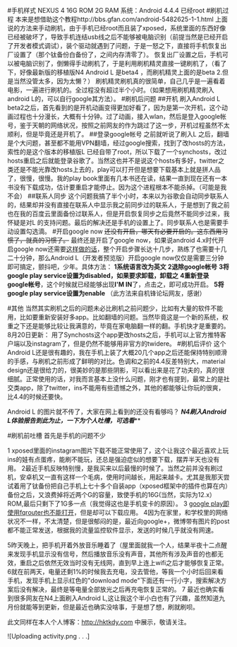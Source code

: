 
#手机样式
NEXUS 4
16G ROM 2G RAM
系统：Android 4.4.4
已经root
#刷机过程
本来是想借助这个教程http://bbs.gfan.com/android-5482625-1-1.html 上面说的方法来手动刷机，由于手机已经root而且装了xposed，系统里面的东西好像已经被破坏了，导致手机连结usb线之后不能够被电脑识别（前提当然是已经开启了开发者模式调试），装个驱动就遇到了问题，于是一怒之下，直接将手机恢复出厂设置了（那个钛备份白备份了，之间内存清零了）。
恢复出厂设置之后，手机可以被电脑识别了，倒懒得手动刷机了，于是利用刷机精灵直接一键刷机了，（看了下，好像最新版的移植版N4 Android L 是beta4 ，而刷机精灵上面的是beta 2.但是当然没管太多，因为太懒？）
刷机精灵刷机真的很简单，自己几乎是一遍看着电影，一遍进行刷机的。全过程没有超过半个小时。（如果想用刷机精灵刷入android L的，可以自行google其方法）。
#刷机后问题
##开机
刷入Android L beta2之后，首先看到的是开机动画变得更加好看了，因为是第一次开机，这个动画过程也十分漫长，大概有十分钟。过了动画，接入wlan，然后是登入google帐号，鉴于天朝的网络状况，按照之前网友的作为跳过了这一步，开机过程虽然不太顺利，但是毕竟还是开机了。
##登录google帐号
之前就听说了刷入L 之后，翻墙是个大问题，甚至都不能用VPN翻墙，经过google搜索，找到了改hosts的方法，索性的是这个版本的移植版L 已经自带了root，所以下载了一个synchosts，改过hosts重启之后就能登录谷歌了。当然这也并不是说这个hosts有多好，twitter之类还是不能光靠改hosts上去的，play可以打开但是想要下载基本上就是拼人品了，很慢，很慢。我的play book里面有几本书还在读，结果一直到现在还有一本书没有下载成功，估计要重启才能停止。因为这个进程根本不能杀掉。（可能是我不会）
##联系人同步
这个问题我搞了半个小时，本来以为谷歌会自动同步联系人的，结果却并没有直接在联系人中显示我之前同步过的联系人，于是想到了我之前也在我的百度云里面备份过联系人，但是开启恢复同步之后竟然不能同步过来，我怀疑是对L 的支持问题。最后的解决还是手机的设置上了。同步联系人也是需要手动设置勾选滴。
#开启google now
~~还没有开启，哪天有必要开启的。这东西用习惯了，就真的习惯了。~~
最终还是开启了google now，如果说android 4.x时代开启google now还需要[这样做的话][1]，整个开启步骤长达十几步，熟练了也需要十几二十分钟，那么Android L（开发者预览版）开启google now仅仅是需要三分钟即可搞定，颤抖吧，少年。具体方法：
**1系统语言改为英文**
**2退除google帐号**
**3将google play service设置为disabled，如果要求卸载，卸载之**
**4重新登录google帐号**，这个时候就已经能够出现**I'M IN**了，点击之，即可成功开启。
**5将google play service设置为enable**
（此方法来自机锋论坛网友，感谢）

#其他
当然其实刷机之后的问题未必比刷机之前问题少，比如有大量的软件不能用，比如要重新安装好多app。比如翻墙的问题。当然毕竟这是一个新的系统，权重之下还是能够比较让我满意的，毕竟在家电脑翻一样的翻。手机快才是重要的。
8月20日更新：
用了Synchosts这个app更改hosts之后，手机可以上官方推特客户端以及instagram了，但是仍然不能够用非官方的twidere。
#刷机后评价
这个Android L还是很有趣的，我在手机上装了大概20几个app之后还能保持特别顺滑的手感，与刷机之前形成了鲜明的对比。色调和之前的4.4反差特别大，material design还是很给力的，很美妙的是那些阴影，可以看出来是花了功夫的，真的很细腻。正常使用的话，对我而言基本上没什么问题，刚才也有提到，最常上的是社交类app，除了twitter，ins不能用有些遗憾之外，其他的都能够让你玩的很爽，比4.4的时候还要快。

Android L 的图片就不传了，大家在网上看到的还没有看够吗？
*************N4刷入Android L体验报告到此为止，一下为个人吐槽，可选看***************


#刷机前吐槽
首先是手机的问题不少

 1 xposed里面的instagram图片下载不能正常使用了，这个让我这个最近喜欢上玩ins的娃有点蛋疼，能刷不能玩，还总是强迫症似的想要下载，摆弄半天也没有用。
 2最近手机反映特别慢，是我买来以后最慢的时候了。当然之前并没有刷过机，安卓机又一直有这样一个毛病，使用时间越长，用起来越卡。尤其是我那天尝试着用了钛备份把自己手机上七十多个自装app（xposed框架中的插件也算在内）备份之后，又浪费掉将近两个G的容量，致使手机的16G(当然，实际为12.x）ROM,最后只剩下了1G多一点（我觉得这也是手机变卡的原因）。
 3 [google play即使用fqrouter也不能打开][2]，但是却可以下载应用。
 4因为在家里，和学校里的网络状况不一样，不太清楚，但是很郁闷的是，最近向google+，微博带有图片的post都不能正常发送，根据我的流量监控软件显示，发送的时候几乎就没有网速。
 
5昨天晚上，把手机开着外放音乐睡着了（屋里面就我一个人，结果半夜十二点醒来发现手机显示没有信号，然后播放音乐没有声音，其他所有涉及声音的也都无效，重启之后依然无效当时没有无线网，直到早上连上wifi之后才能够恢复正常。
6就在前两天，电量还剩1%的时候我去充电，没去管他，等我一个小时后回来看手机，发现手机上显示红色的"download  mode"下面还有一行小字，搜索解决方案后没有解决，最终是等电量全部放光之后再充电恢复正常的。 
 7 最近也确实看到很多网友在N4上面刷入Android L,这让我这个半小白也有了兴趣，虽然知道九月份就能等到更新，但是最近也确实没啥事，于是想了想，刷就刷呗。
 
  此文同样在本人个人博客：http://hktkdy.com  中展示，敬请关注。
 
 
 
 
 
 
  


  [1]: http://www.zhihu.com/question/21486890/answer/20548296
  [2]: https://plus.google.com/100761412958725838270/posts/4eVS5nAD5ry
![Uploading activity.png . . .]
